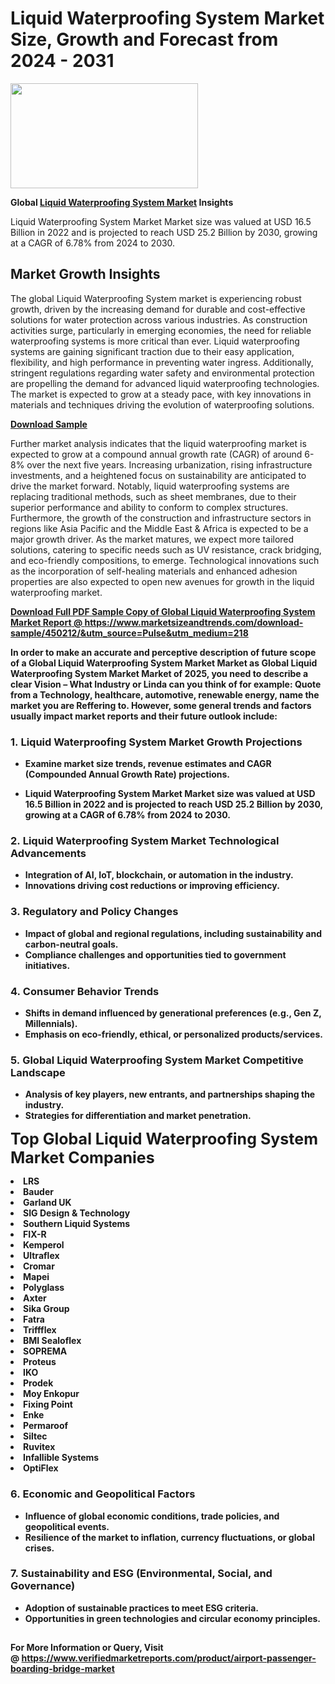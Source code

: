 <H1>Liquid Waterproofing System Market Size, Growth and Forecast from 2024 - 2031</H1><img class="aligncenter size-medium wp-image-584254" src="https://thirdeyenews.in/wp-content/uploads/2024/09/Global-Market-Research-300x168.jpeg" alt="" width="300" height="168" /><p><strong>Global&nbsp;<a href="https://www.marketsizeandtrends.com/download-sample/450212/&amp;utm_source=Pulse&amp;utm_medium=218">Liquid Waterproofing System Market</a> Insights</strong></p><p>Liquid Waterproofing System Market Market size was valued at USD 16.5 Billion in 2022 and is projected to reach USD 25.2 Billion by 2030, growing at a CAGR of 6.78% from 2024 to 2030.</p><p><h2>Market Growth Insights</h2> <p>The global Liquid Waterproofing System market is experiencing robust growth, driven by the increasing demand for durable and cost-effective solutions for water protection across various industries. As construction activities surge, particularly in emerging economies, the need for reliable waterproofing systems is more critical than ever. Liquid waterproofing systems are gaining significant traction due to their easy application, flexibility, and high performance in preventing water ingress. Additionally, stringent regulations regarding water safety and environmental protection are propelling the demand for advanced liquid waterproofing technologies. The market is expected to grow at a steady pace, with key innovations in materials and techniques driving the evolution of waterproofing solutions.</p> <p><strong><a href="#">Download Sample</a></strong></p> <p>Further market analysis indicates that the liquid waterproofing market is expected to grow at a compound annual growth rate (CAGR) of around 6-8% over the next five years. Increasing urbanization, rising infrastructure investments, and a heightened focus on sustainability are anticipated to drive the market forward. Notably, liquid waterproofing systems are replacing traditional methods, such as sheet membranes, due to their superior performance and ability to conform to complex structures. Furthermore, the growth of the construction and infrastructure sectors in regions like Asia Pacific and the Middle East & Africa is expected to be a major growth driver. As the market matures, we expect more tailored solutions, catering to specific needs such as UV resistance, crack bridging, and eco-friendly compositions, to emerge. Technological innovations such as the incorporation of self-healing materials and enhanced adhesion properties are also expected to open new avenues for growth in the liquid waterproofing market. <p><strong><a href="#"></p><p><span class=""><strong>Download Full PDF Sample Copy of Global Liquid Waterproofing System Market Report</strong> @ <a href="https://www.marketsizeandtrends.com/download-sample/450212/&amp;utm_source=Pulse&amp;utm_medium=218" target="_blank">https://www.marketsizeandtrends.com/download-sample/450212/&amp;utm_source=Pulse&amp;utm_medium=218</a></span></p><p>In order to make an accurate and perceptive description of future scope of a Global&nbsp;Liquid Waterproofing System Market Market as Global&nbsp;Liquid Waterproofing System Market Market of 2025, you need to describe a clear Vision &ndash; What Industry or Linda can you think of for example: Quote from a Technology, healthcare, automotive, renewable energy, name the market you are Reffering to. However, some general trends and factors usually impact market reports and their future outlook include:</p><h3>1.&nbsp;<strong>Liquid Waterproofing System Market Growth Projections</strong></h3><ul><li>Examine market size trends, revenue estimates and CAGR (Compounded Annual Growth Rate) projections.</li><li><p>Liquid Waterproofing System Market Market size was valued at USD 16.5 Billion in 2022 and is projected to reach USD 25.2 Billion by 2030, growing at a CAGR of 6.78% from 2024 to 2030.</p></li></ul><h3>2.&nbsp;<strong>Liquid Waterproofing System Market Technological Advancements</strong></h3><ul><li>Integration of AI, IoT, blockchain, or automation in the industry.</li><li>Innovations driving cost reductions or improving efficiency.</li></ul><h3>3.&nbsp;<strong>Regulatory and Policy Changes</strong></h3><ul><li>Impact of global and regional regulations, including sustainability and carbon-neutral goals.</li><li>Compliance challenges and opportunities tied to government initiatives.</li></ul><h3>4.&nbsp;<strong>Consumer Behavior Trends</strong></h3><ul><li>Shifts in demand influenced by generational preferences (e.g., Gen Z, Millennials).</li><li>Emphasis on eco-friendly, ethical, or personalized products/services.</li></ul><h3>5.&nbsp;<strong>Global Liquid Waterproofing System Market Competitive Landscape</strong></h3><ul><li>Analysis of key players, new entrants, and partnerships shaping the industry.</li><li>Strategies for differentiation and market penetration.</li></ul><p data-pm-slice="1 1 []"><span style="color: inherit; font-family: inherit; font-size: 25px;">Top Global Liquid Waterproofing System Market Companies</span></p><div class="" data-test-id=""><p><li>LRS</li><li> Bauder</li><li> Garland UK</li><li> SIG Design & Technology</li><li> Southern Liquid Systems</li><li> FIX-R</li><li> Kemperol</li><li> Ultraflex</li><li> Cromar</li><li> Mapei</li><li> Polyglass</li><li> Axter</li><li> Sika Group</li><li> Fatra</li><li> Triffflex</li><li> BMI Sealoflex</li><li> SOPREMA</li><li> Proteus</li><li> IKO</li><li> Prodek</li><li> Moy Enkopur</li><li> Fixing Point</li><li> Enke</li><li> Permaroof</li><li> Siltec</li><li> Ruvitex</li><li> Infallible Systems</li><li> OptiFlex</li></p></div><h3>6.&nbsp;<strong>Economic and Geopolitical Factors</strong></h3><ul><li>Influence of global economic conditions, trade policies, and geopolitical events.</li><li>Resilience of the market to inflation, currency fluctuations, or global crises.</li></ul><h3>7.&nbsp;<strong>Sustainability and ESG (Environmental, Social, and Governance)</strong></h3><ul><li>Adoption of sustainable practices to meet ESG criteria.</li><li>Opportunities in green technologies and circular economy principles.</li></ul><h2><strong style="font-size: 14px;">For More Information or Query, Visit @&nbsp;</strong><a style="background-color: #ffffff; font-size: 14px;" href="https://www.marketsizeandtrends.com/report/liquid-waterproofing-system-market/" target="_blank">https://www.verifiedmarketreports.com/product/airport-passenger-boarding-bridge-market</a></h2>
